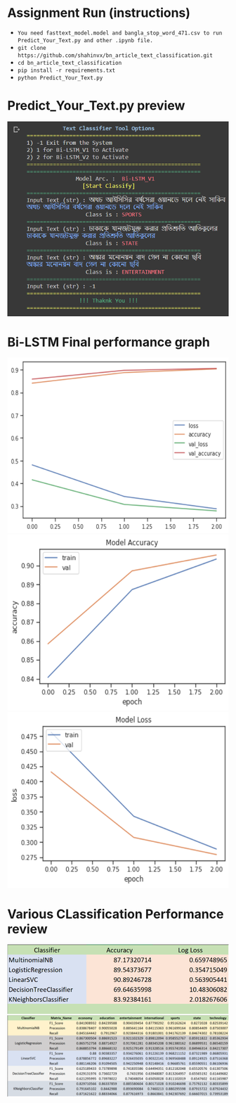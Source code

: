 # Assignment Run (instructions)

- `You need fasttext_model.model and bangla_stop_word_471.csv to run Predict_Your_Text.py and other .ipynb file.`
- `git clone https://github.com/shahinvx/bn_article_text_classification.git`
- `cd bn_article_text_classification`
- `pip install -r requirements.txt`
- `python Predict_Your_Text.py`

# Predict_Your_Text.py preview

![Predict Your Text](/Performance_Graphs/Check_Your_Text.PNG)

# Bi-LSTM Final performance graph

<img src="/Performance_Graphs/4.png" width="600" height="400">
<img src="/Performance_Graphs/5.png" width="600" height="400">
<img src="/Performance_Graphs/6.png" width="600" height="400">

# Various CLassification Performance review

<img src="/Performance_Graphs/Acc_Scores.PNG" width="1005">
<img src="/Performance_Graphs/Scores.PNG">
